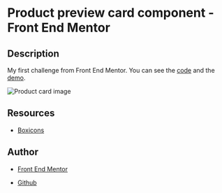 # Product preview card component - Front End Mentor

## Description

My first challenge from Front End Mentor. You can see the [code](https://github.com/tmansilla7/Product-preview-card-component-main) and the [demo](https://tmansilla7.github.io/Product-preview-card-component-main/).

![Product card image](assets/img/product-card.png)

## Resources

- [Boxicons](https://boxicons.com/)
  
## Author

- [Front End Mentor](https://tmansilla7.github.io/Product-preview-card-component-main/)

- [Github](https://tmansilla7.github.io/Product-preview-card-component-main/)


